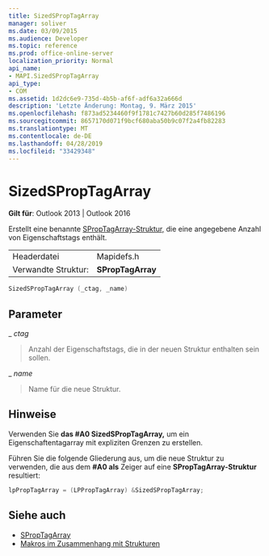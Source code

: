 ```yaml
---
title: SizedSPropTagArray
manager: soliver
ms.date: 03/09/2015
ms.audience: Developer
ms.topic: reference
ms.prod: office-online-server
localization_priority: Normal
api_name:
- MAPI.SizedSPropTagArray
api_type:
- COM
ms.assetid: 1d2dc6e9-735d-4b5b-af6f-adf6a32a666d
description: 'Letzte Änderung: Montag, 9. März 2015'
ms.openlocfilehash: f873ad5234460f9f1781c7427b60d285f7486196
ms.sourcegitcommit: 8657170d071f9bcf680aba50b9c07f2a4fb82283
ms.translationtype: MT
ms.contentlocale: de-DE
ms.lasthandoff: 04/28/2019
ms.locfileid: "33429348"
---
```

# <a name="sizedsproptagarray"></a>SizedSPropTagArray

**Gilt für**: Outlook 2013 | Outlook 2016 
  
Erstellt eine benannte [SPropTagArray-Struktur,](sproptagarray.md) die eine angegebene Anzahl von Eigenschaftstags enthält. 
  
|||
|:-----|:-----|
|Headerdatei  <br/> |Mapidefs.h  <br/> |
|Verwandte Struktur:  <br/> |**SPropTagArray** <br/> |
   
```cpp
SizedSPropTagArray (_ctag, _name)
```

## <a name="parameters"></a>Parameter

_ _ctag_
  
> Anzahl der Eigenschaftstags, die in der neuen Struktur enthalten sein sollen.
    
_ _name_
  
> Name für die neue Struktur.
    
## <a name="remarks"></a>Hinweise

Verwenden Sie **das #A0 SizedSPropTagArray,** um ein Eigenschaftentagarray mit expliziten Grenzen zu erstellen. 
  
Führen Sie die folgende Gliederung aus, um die neue Struktur zu verwenden, die aus dem **#A0 als** Zeiger auf eine **SPropTagArray-Struktur** resultiert: 
  
```cpp
lpPropTagArray = (LPPropTagArray) &SizedSPropTagArray;

```

## <a name="see-also"></a>Siehe auch

- [SPropTagArray](sproptagarray.md)
- [Makros im Zusammenhang mit Strukturen](macros-related-to-structures.md)

